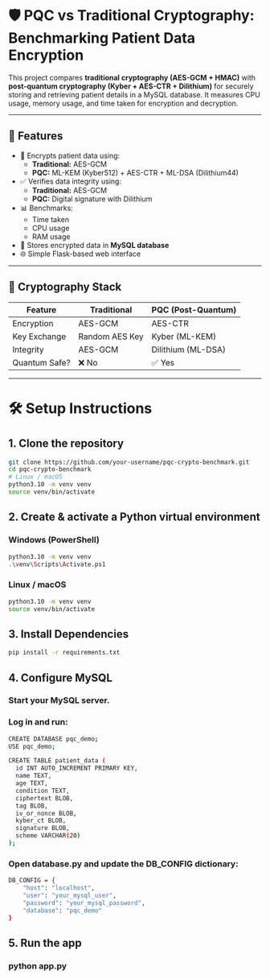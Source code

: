 # 🛡️ PQC vs Traditional Cryptography: Benchmarking Patient Data Encryption

This project compares **traditional cryptography (AES-GCM + HMAC)** with **post-quantum cryptography (Kyber + AES-CTR + Dilithium)** for securely storing and retrieving patient details in a MySQL database. It measures CPU usage, memory usage, and time taken for encryption and decryption.

---

## 🚀 Features

- 🔐 Encrypts patient data using:
  - **Traditional:** AES-GCM
  - **PQC:** ML-KEM (Kyber512) + AES-CTR + ML-DSA (Dilithium44)
- ✅ Verifies data integrity using:
  - **Traditional:** AES-GCM
  - **PQC:** Digital signature with Dilithium
- 📊 Benchmarks:
  - Time taken
  - CPU usage
  - RAM usage
- 💾 Stores encrypted data in **MySQL database**
- 🌐 Simple Flask-based web interface

---

## 🧪 Cryptography Stack

| Feature       | Traditional       | PQC (Post-Quantum)          |
|---------------|-------------------|-----------------------------|
| Encryption    | AES-GCM           | AES-CTR                     |
| Key Exchange  | Random AES Key    | Kyber (ML-KEM)              |
| Integrity     | AES-GCM           | Dilithium (ML-DSA)          |
| Quantum Safe? | ❌ No             | ✅ Yes                       |

---

# 🛠️ Setup Instructions

## 1. Clone the repository

```bash
git clone https://github.com/your-username/pqc-crypto-benchmark.git
cd pqc-crypto-benchmark
# Linux / macOS
python3.10 -m venv venv
source venv/bin/activate
```
## 2. Create & activate a Python virtual environment
### Windows (PowerShell)
```bash
python3.10 -m venv venv
.\venv\Scripts\Activate.ps1
```
### Linux / macOS
```bash
python3.10 -m venv venv
source venv/bin/activate
```
## 3. Install Dependencies
```bash
pip install -r requirements.txt
```
## 4. Configure MySQL
### Start your MySQL server.
### Log in and run:
```bash
CREATE DATABASE pqc_demo;
USE pqc_demo;

CREATE TABLE patient_data (
  id INT AUTO_INCREMENT PRIMARY KEY,
  name TEXT,
  age TEXT,
  condition TEXT,
  ciphertext BLOB,
  tag BLOB,
  iv_or_nonce BLOB,
  kyber_ct BLOB,
  signature BLOB,
  scheme VARCHAR(20)
);

```
### Open database.py and update the DB_CONFIG dictionary:
```bash
DB_CONFIG = {
    "host": "localhost",
    "user": "your_mysql_user",
    "password": "your_mysql_password",
    "database": "pqc_demo"
}

```
## 5. Run the app
### python app.py
